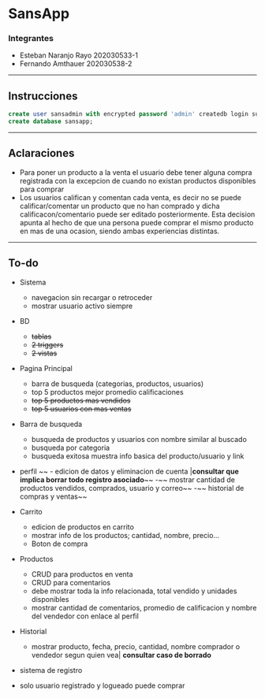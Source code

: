 # SansApp
### Integrantes
- Esteban Naranjo Rayo	202030533-1
- Fernando Amthauer		202030538-2
---

## Instrucciones

```sql
create user sansadmin with encrypted password 'admin' createdb login superuser;
create database sansapp;
```
---

## Aclaraciones
- Para poner un producto a la venta el usuario debe tener alguna compra registrada con la excepcion de cuando no existan productos disponibles para comprar
- Los usuarios califican y comentan cada venta, es decir no se puede calificar/comentar un producto que no han comprado y dicha calificacon/comentario puede ser editado posteriormente. Esta decision apunta al hecho de que una persona puede comprar el mismo producto en mas de una ocasion, siendo ambas experiencias distintas.
---

## To-do
- Sistema
	- navegacion sin recargar o retroceder
	- mostrar usuario activo siempre
- BD
	- ~~tablas~~
	- ~~2 triggers~~
	- ~~2 vistas~~
- Pagina Principal
	- barra de busqueda (categorias, productos, usuarios)
	- top 5 productos mejor promedio calificaciones
	- ~~top 5 productos mas vendidos~~
	- ~~top 5 usuarios con mas ventas~~
- Barra de busqueda
	- busqueda de productos y usuarios con nombre similar al buscado
	- busqueda por categoria
	- busqueda exitosa muestra info basica del producto/usuario y link
- perfil
	~~ - edicion de datos y eliminacion de cuenta |**consultar que implica borrar todo registro asociado**~~
	-~~ mostrar cantidad de productos vendidos, comprados, usuario y correo~~
	-~~ historial de compras y ventas~~
- Carrito
	- edicion de productos en carrito
	- mostrar info de los productos; cantidad, nombre, precio...
	- Boton de compra
- Productos
	- CRUD para productos en venta
	- CRUD para comentarios 
	- debe mostrar toda la info relacionada, total vendido y unidades disponibles
	- mostrar cantidad de comentarios, promedio de calificacion y nombre del vendedor con enlace al perfil
- Historial
	- mostrar producto, fecha, precio, cantidad, nombre comprador o vendedor segun quien vea| **consultar caso de borrado**

- sistema de registro
- solo usuario registrado y logueado puede comprar
